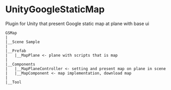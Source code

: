 #  UnityGoogleStaticMap

Plugin for Unity that present Google static map at plane
with base ui

~~~~~~~~~~~~~~~~~~~~~~~~~~~~~~~~~~~~~~~~~~~~~~~~~~~~~~~~~~~~
GSMap
|
|__Scene Sample
|
|__Prefab 
|	|__MapPlane <- plane with scripts that is map
|
|__Components
|	|__MapPlaneController <- setting and present map on plane in scene
|	|__MapComponent <- map implementation, download map
|	
|__Tool
~~~~~~~~~~~~~~~~~~~~~~~~~~~~~~~~~~~~~~~~~~~~~~~~~~~~~~~~~~~~